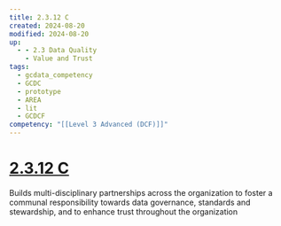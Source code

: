 ```yaml
---
title: 2.3.12 C
created: 2024-08-20
modified: 2024-08-20
up:
  - - 2.3 Data Quality
    - Value and Trust
tags:
  - gcdata_competency
  - GCDC
  - prototype
  - AREA
  - lit
  - GCDCF
competency: "[[Level 3 Advanced (DCF)]]"
---
```

# [2.3.12 C](2.3.12%20C.md)
Builds multi-disciplinary partnerships across the organization to foster a communal responsibility towards data governance, standards and stewardship, and to enhance trust throughout the organization
